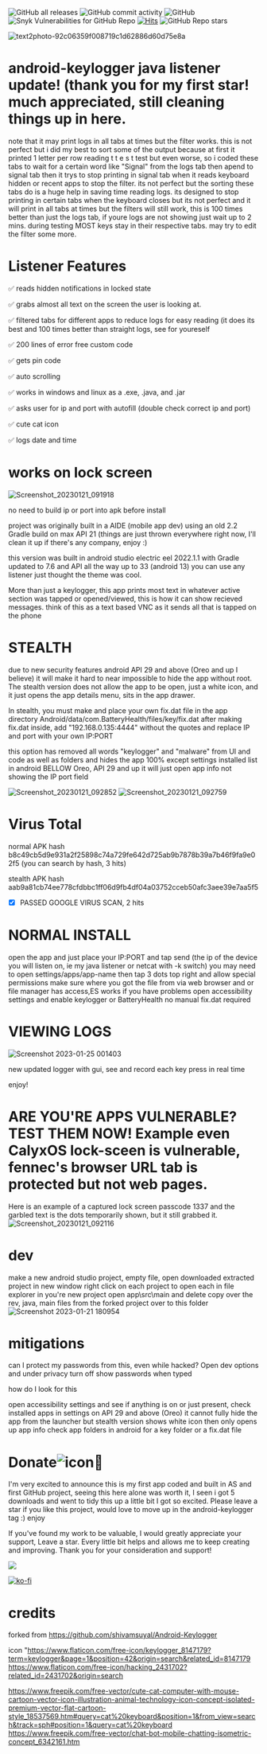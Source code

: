 ![GitHub all releases](https://img.shields.io/github/downloads/kreabyte/Pounce-Keys/total) ![GitHub commit activity](https://img.shields.io/github/commit-activity/y/kreabyte/Pounce-Keys) ![GitHub](https://img.shields.io/github/license/kreabyte/Pounce-Keys) ![Snyk Vulnerabilities for GitHub Repo](https://img.shields.io/snyk/vulnerabilities/github/kreabyte/Pounce-Keys) [![Hits](https://hits.seeyoufarm.com/api/count/incr/badge.svg?url=https%3A%2F%2Fgithub.com%2FKreaByte%2Fpounce-keys&count_bg=%237E2676&title_bg=%23555555&icon=&icon_color=%23E7E7E7&title=Views&edge_flat=false)](https://hits.seeyoufarm.com) ![GitHub Repo stars](https://img.shields.io/github/stars/kreabyte/pounce-keys?style=social)


![text2photo-92c06359f008719c1d62886d60d75e8a](https://user-images.githubusercontent.com/28081004/214497666-7810e369-d272-4806-96f0-344729a3ec6c.jpeg)

# android-keylogger java listener update! (thank you for my first star! much appreciated, still cleaning things up in here. 
note that it may print logs in all tabs at times but the filter works.
this is not perfect but i did my best to sort some of the output because at first it printed 1 letter per row reading
t
t
e
s
t
test
but even worse, so i coded these tabs to wait for a certain word like "Signal" from the logs tab then apend to signal tab then
  it trys to stop printing in signal tab when it reads keyboard hidden or recent apps to stop the filter.
   its not perfect but the sorting these tabs do is a huge help in saving time reading logs.
    its designed to stop printing in certain tabs when the keyboard closes but its not perfect and it will print in all tabs
     at times but the filters will still work, this is 100 times better than just the logs tab, if youre logs are not showing just wait
      up to 2 mins. during testing MOST keys stay in their respective tabs. may try to edit the filter some more.

# Listener Features

✅ reads hidden notifications in locked state

✅ grabs almost all text on the screen the user is looking at.

✅ filtered tabs for different apps to reduce logs for easy reading (it does its best and 100 times better than straight logs, see for youreself

✅ 200 lines of error free custom code 

✅ gets pin code

✅ auto scrolling

✅ works in windows and linux as a .exe, .java, and .jar

✅ asks user for ip and port with autofill (double check correct ip and port)

✅ cute cat icon 

✅ logs date and time



# works on lock screen
![Screenshot_20230121_091918](https://user-images.githubusercontent.com/28081004/213873094-bc139731-67c2-4190-af5d-c57d3b4bdf6f.png)

no need to build ip or port into apk before install

project was originally built in a AIDE (mobile app dev) using an old 2.2 Gradle build on max API 21 (things are just thrown everywhere right now, I'll clean it up if there's any company, enjoy :)

this version was built in android studio electric eel 2022.1.1 with Gradle updated to 7.6 and API all the way up to 33 (android 13) you can use any listener
just thought the theme was cool.

More than just a keylogger, this app prints most text in whatever active section was tapped or opened/viewed, this is how it can show recieved messages.
think of this as a text based VNC as it sends all that is tapped on the phone


# STEALTH

due to new security features android API 29 and above (Oreo and up I believe) it will make it hard to near impossible to hide the app without root.
The stealth version does not allow the app to be open, just a white icon, and it just opens the app details menu, sits in the app drawer.

In stealth, you must make and place your own fix.dat file in the app directory 
Android/data/com.BatteryHealth/files/key/fix.dat
after making fix.dat inside, add "192.168.0.135:4444"
without the quotes and replace IP and port with your own IP:PORT

this option has removed all words "keylogger" and "malware" from UI and code as well as folders and hides the app 100% except settings installed list in
android BELLOW Oreo, API 29 and up it will just open app info not showing the IP port field

![Screenshot_20230121_092852](https://user-images.githubusercontent.com/28081004/213873696-b7104b3c-7a17-46a5-a80d-11af8cfee183.png) ![Screenshot_20230121_092759](https://user-images.githubusercontent.com/28081004/213873716-8d0265db-4b4a-443f-8749-7549fa4f2f48.png)


# Virus Total
normal APK hash b8c49cb5d9e931a2f25898c74a729fe642d725ab9b7878b39a7b46f9fa9e02f5 (you can search by hash, 3 hits)

stealth APK hash aab9a81cb74ee778cfdbbc1ff06d9fb4df04a03752cceb50afc3aee39e7aa5f5 

- [X] PASSED GOOGLE VIRUS SCAN, 2 hits

# NORMAL INSTALL

open the app and just place your IP:PORT and tap send (the ip of the device you will listen on, ie my java listener or netcat with -k switch)
you may need to open settings/apps/app-name then tap 3 dots top right and allow special permissions
make sure where you got the file from via web browser and or file manager has access,ES works if you have problems
open accessibility settings and enable keylogger or BatteryHealth
no manual fix.dat required



# VIEWING LOGS
![Screenshot 2023-01-25 001403](https://user-images.githubusercontent.com/28081004/214485413-54df17f6-7478-4d15-bbe0-da02d2d3618d.png)

new updated logger with gui, see and record each key press in real time

enjoy!



# ARE YOU'RE APPS VULNERABLE? TEST THEM NOW! Example even CalyxOS lock-sceen is vulnerable, fennec's browser URL tab is protected but not web pages.
Here is an example of a captured lock screen passcode 1337 and the garbled text is the dots temporarily shown, but it still grabbed it.
![Screenshot_20230121_092116](https://user-images.githubusercontent.com/28081004/213873317-abffd551-46c0-44c6-a427-b0c6fe9051c4.png)

# dev
make a new android studio project, empty
file, open downloaded extracted project in new window
right click on each project to open each in file explorer
in you're new project open app\src\main and delete 
copy over the rev, java, main files from the forked project over to this folder
![Screenshot 2023-01-21 180954](https://user-images.githubusercontent.com/28081004/213893930-3418400c-9c51-4f36-ba56-bca8ffe9c223.png)

# mitigations

can I protect my passwords from this, even while hacked?
Open dev options and under privacy turn off show passwords when typed

how do I look for this

open accessibility settings and see if anything is on or just present, check installed apps in settings
on API 29 and above (Oreo) it cannot fully hide the app from the launcher but stealth version shows white icon then only opens up app info
check app folders in android for a key folder or a fix.dat file




# Donate![icon](https://user-images.githubusercontent.com/28081004/214497772-e0d74e0c-66ca-4e1c-a88f-d0709b62890d.png)💜


I'm very excited to announce this is my first app coded and built in AS and first GitHub project, seeing this here alone was worth it, I seen i got
5 downloads and went to tidy this up a little bit I got so excited. Please leave a star if you like this project, would love to move up in the
android-keylogger tag :) enjoy

If you've found my work to be valuable, I would greatly appreciate your support, Leave a star. Every little bit helps and allows me to keep creating and improving. Thank you for your consideration and support!

<a href="https://www.buymeacoffee.com/KreaByte"><img src="https://img.buymeacoffee.com/button-api/?text=Buy me a coffee <3&emoji=&slug=KreaByte&button_colour=BD5FFF&font_colour=ffffff&font_family=Comic&outline_colour=000000&coffee_colour=FFDD00" /></a>

[![ko-fi](https://ko-fi.com/img/githubbutton_sm.svg)](https://ko-fi.com/X8X6I1K9I)

# credits
forked from https://github.com/shivamsuyal/Android-Keylogger

icon "https://www.flaticon.com/free-icon/keylogger_8147179?term=keylogger&page=1&position=42&origin=search&related_id=8147179
https://www.flaticon.com/free-icon/hacking_2431702?related_id=2431702&origin=search
      
   https://www.freepik.com/free-vector/cute-cat-computer-with-mouse-cartoon-vector-icon-illustration-animal-technology-icon-concept-isolated-premium-vector-flat-cartoon-style_18537569.htm#query=cat%20keyboard&position=1&from_view=search&track=sph#position=1&query=cat%20keyboard
https://www.freepik.com/free-vector/chat-bot-mobile-chatting-isometric-concept_6342161.htm



